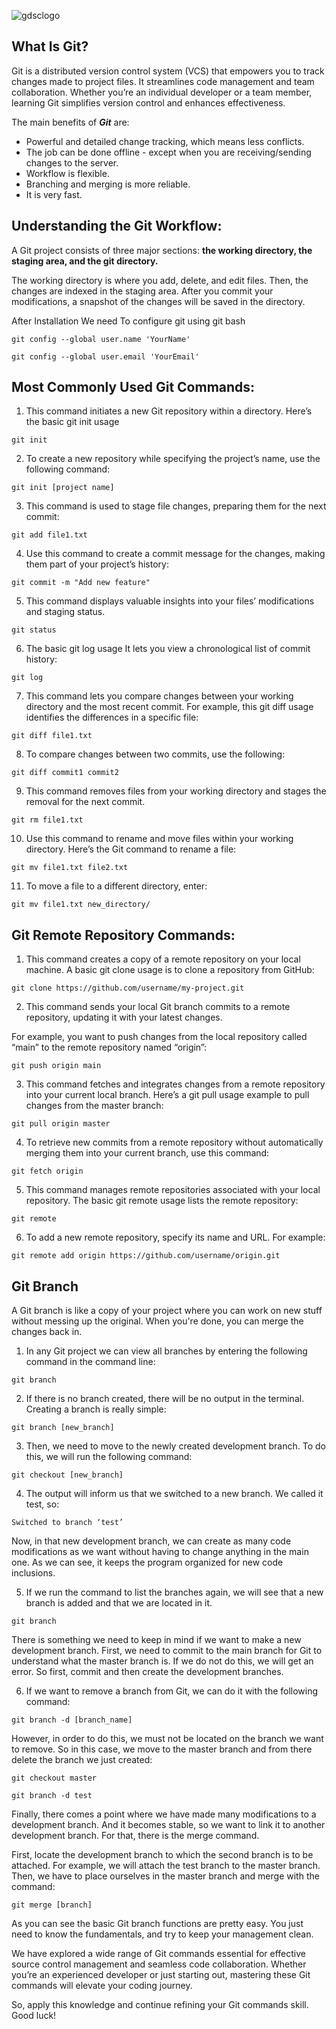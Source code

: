![gdsclogo](https://user-images.githubusercontent.com/61585443/190315619-5d667670-88b8-4516-8cc6-36e3ba03d0ac.png)
## What Is Git?

Git is a distributed version control system (VCS) that empowers you to track changes made to project files. It streamlines code management and team collaboration. Whether you’re an individual developer or a team member, learning Git simplifies version control and enhances effectiveness.

The main benefits of **_Git_** are:
* Powerful and detailed change tracking, which means less conflicts.
* The job can be done offline - except when you are receiving/sending changes to the server.
* Workflow is flexible.
* Branching and merging is more reliable.
* It is very fast.

## Understanding the Git Workflow:

A Git project consists of three major sections: **the working directory, the staging area, and the git directory.**

The working directory is where you add, delete, and edit files. Then, the changes are indexed in the staging area. After you commit your modifications, a snapshot of the changes will be saved in the directory.

After Installation We need To configure git using git bash
```shell
git config --global user.name 'YourName'
```
```shell
git config --global user.email 'YourEmail'
```

## Most Commonly Used Git Commands:

1. This command initiates a new Git repository within a directory. Here’s the basic git init usage

```shell
git init
```
2. To create a new repository while specifying the project’s name, use the following command:
```shell
git init [project name]
```
3. This command is used to stage file changes, preparing them for the next commit:
```shell
git add file1.txt
```
4. Use this command to create a commit message for the changes, making them part of your project’s history:
```shell
git commit -m "Add new feature"
```
5. This command displays valuable insights into your files’ modifications and staging status.
```shell
git status
```
6. The basic git log usage It lets you view a chronological list of commit history: 
```shell
git log
```
7. This command lets you compare changes between your working directory and the most recent commit. For example, this git diff usage identifies the differences in a specific file:
```shell
git diff file1.txt
```
8. To compare changes between two commits, use the following:
```shell
git diff commit1 commit2
```
9. This command removes files from your working directory and stages the removal for the next commit.
```shell
git rm file1.txt
```
10. Use this command to rename and move files within your working directory. Here’s the Git command to rename a file:
```shell
git mv file1.txt file2.txt
```
11. To move a file to a different directory, enter:
```shell
git mv file1.txt new_directory/
```
## Git Remote Repository Commands:
1. This command creates a copy of a remote repository on your local machine. A basic git clone usage is to clone a repository from GitHub:
```shell
git clone https://github.com/username/my-project.git
```
2. This command sends your local Git branch commits to a remote repository, updating it with your latest changes.

For example, you want to push changes from the local repository called “main” to the remote repository named “origin”:
```shell
git push origin main
```
3. This command fetches and integrates changes from a remote repository into your current local branch. Here’s a git pull usage example to pull changes from the master branch:
```shell
git pull origin master
```
4. To retrieve new commits from a remote repository without automatically merging them into your current branch, use this command:
```shell
git fetch origin
```
5. This command manages remote repositories associated with your local repository. The basic git remote usage lists the remote repository:
```shell
git remote
```
6. To add a new remote repository, specify its name and URL. For example:
```shell
git remote add origin https://github.com/username/origin.git
```
## Git Branch
A Git branch is like a copy of your project where you can work on new stuff without messing up the original. When you're done, you can merge the changes back in.

1. In any Git project we can view all branches by entering the following command in the command line:
```shell
git branch
```
2. If there is no branch created, there will be no output in the terminal. Creating a branch is really simple:
```shell
git branch [new_branch]
```
3. Then, we need to move to the newly created development branch. To do this, we will run the following command:
```shell
git checkout [new_branch]
```
4. The output will inform us that we switched to a new branch. We called it test, so:
```shell
Switched to branch ‘test’
```
Now, in that new development branch, we can create as many code modifications as we want without having to change anything in the main one. As we can see, it keeps the program organized for new code inclusions.

5. If we run the command to list the branches again, we will see that a new branch is added and that we are located in it.
```shell
git branch
```
There is something we need to keep in mind if we want to make a new development branch. First, we need to commit to the main branch for Git to understand what the master branch is. If we do not do this, we will get an error. So first, commit and then create the development branches.

6. If we want to remove a branch from Git, we can do it with the following command:
```shell
git branch -d [branch_name]
```
However, in order to do this, we must not be located on the branch we want to remove. So in this case, we move to the master branch and from there delete the branch we just created:
```shell
git checkout master
```
```shell
git branch -d test
```
Finally, there comes a point where we have made many modifications to a development branch. And it becomes stable, so we want to link it to another development branch. For that, there is the merge command.

First, locate the development branch to which the second branch is to be attached. For example, we will attach the test branch to the master branch. Then, we have to place ourselves in the master branch and merge with the command:
```shell
git merge [branch]
```
As you can see the basic Git branch functions are pretty easy. You just need to know the fundamentals, and try to keep your management clean.

We have explored a wide range of Git commands essential for effective source control management and seamless code collaboration. Whether you’re an experienced developer or just starting out, mastering these Git commands will elevate your coding journey.

So, apply this knowledge and continue refining your Git commands skill. Good luck!

